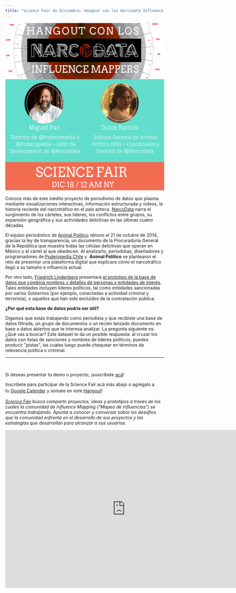 ```yaml
---
title: "Science Fair de Diciembre: Hangout con los Narcodata Influence Mappers + Dataset de Personas de Interés"
---
```


<img class="aligncenter wp-image-493 size-full" src="/assets/images/sfdecspa.png" alt="Science Fair-6" width="530" height="530" />

Conoce más de este inédito proyecto de periodismo de datos que plasma mediante visualizaciones interactivas, información estructurada y videos, la historia reciente del narcotráfico en el país azteca. <a href="http://narcodata.animalpolitico.com/">NarcoData</a> narra el surgimiento de los cárteles, sus líderes, los conflictos entre grupos, su expansión geográfica y sus actividades delictivas en las últimas cuatro décadas.

El equipo periodístico de <a href="http://www.animalpolitico.com">Animal Político</a> obtuvo el 21 de octubre de 2014, gracias la ley de transparencia, un documento de la Procuraduría General de la República que muestra todas las células delictivas que operan en México y el cártel al que obedecen. Al analizarlo, periodistas, diseñadores y programadores de <a href="http://www.poderopedia.org/cl/">Poderopedia Chile</a> y  <strong>Animal Político</strong> se plantearon el reto de presentar una plataforma digital que explicara cómo el narcotráfico llegó a su tamaño e influencia actual.

Por otro lado, <a href="http://influencemapping.org/people/">Friedrich Lindenberg</a> presentará <a href="http://pudo.org/material/opennames/" target="_blank">el prototipo de la base de datos que combina nombres y detalles de personas y entidades de interés</a>. Tales entidades incluyen líderes políticos, tal como entidades sancionadas por varios Gobiernos (por ejemplo, conectadas a actividad criminal y terrorista), o aquellos que han sido excluidos de la contratación pública.

<strong>¿Por qué esta base de datos podría ser útil?</strong>

Digamos que estás trabajando como periodista y que recibiste una base de datos filtrada, un grupo de documentos o un recién lanzado documento en base a datos abiertos que te interesa analizar. La pregunta siguiente es: ¿Qué vas a buscar? Este dataset te da un posible respuesta: al cruzar los datos con listas de sanciones y nombres de líderes políticos, puedes producir "pistas", las cuales luego puede chequear en términos de relevancia política o criminal.

<hr />

&nbsp;

Si deseas presentar tu demo o proyecto, ¡suscríbete <a href="https://public.etherpad-mozilla.org/p/im-sciencefair-18-12-15" target="_blank">acá</a>!

Inscríbete para participar de la Science Fair acá más abajo o agrégalo a tu <a href="https://calendar.google.com/calendar/event?action=TEMPLATE&amp;tmeid=a2FxM28xbDVtYXZmanJhMWVrdDU4cm83dGsgZGpldnVidjJkcTJqbm9sN2QxMXEydDJwc2dAZw&amp;tmsrc=djevubv2dq2jnol7d11q2t2psg%40group.calendar.google.com" target="_blank">Google Calendar</a><span style="line-height: 1.7;"> y súmate en este </span><a href="https://plus.google.com/hangouts/_/g7fdttgtk3xd5aud6k6vz4bthya" target="_blank">Hangout</a><span style="line-height: 1.7;">!</span>

<em><a href="http://influencemapping.org/?s=science+fair&amp;submit=Search" target="_blank">Science Fair</a> busca compartir proyectos, ideas y prototipos a través de los cuales la comunidad de Influence Mapping ("Mapeo de influencias") se encuentra trabajando. Apunta a conocer y conversar sobre los desafíos que la comunidad enfrenta en el desarrollo de sus proyectos y las estrategias que desarrollan para alcanzar a sus usuarios. </em>

<!--more-->

<iframe src="https://docs.google.com/forms/d/1pBJGA1hFlzq-_lBZT4Rp1EDcPeSSpnICfBeX3Yv19Rs/viewform?embedded=true" width="760" height="500" frameborder="0" marginwidth="0" marginheight="0">Cargando...</iframe>
